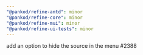 ```yaml
---
"@pankod/refine-antd": minor
"@pankod/refine-core": minor
"@pankod/refine-mui": minor
"@pankod/refine-ui-tests": minor
---
```


add an option to hide the source in the menu #2388
